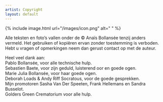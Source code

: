 ```yaml
---
artist: Copyright
layout: default
---
```


{% include image.html url="/images/icon.png" alt=" " %}

<span class="witregel"> </span>

<span class="lead">Alle teksten en foto’s vallen onder de © Anaïs Bollansée tenzij anders vermeld. Het gebruiken of kopiëren ervan zonder toestemming is verboden.Hebt u vragen of opmerkingen neem dan gerust contact op met de auteur.</span>Heel veel dank aan:<br>Pablo Bollansée, voor alle technische hulp.<br>Sebastien Baete, voor zijn geduld, luisterend oor en goede ogen.<br>Marie Julia Bollansée, voor haar goede ogen.<br>Deborah Loads & Andy Riff Socratous, voor de goede gesprekken.<br>Mijn promotoren Sasha Van Der Speeten, Frank Hellemans en Sandra Busselot.<br>Golders Green Crematorium voor alle hulp.<br>
